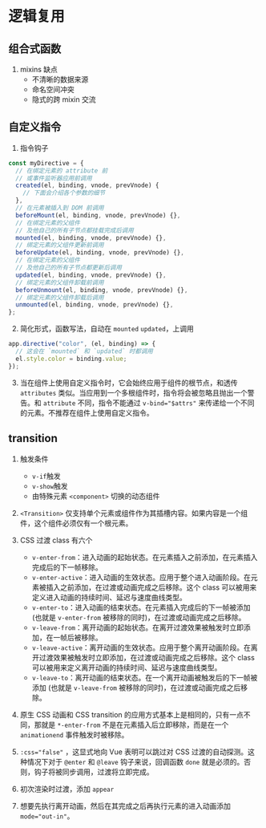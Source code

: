 # 逻辑复用

## 组合式函数

1. mixins 缺点
   - 不清晰的数据来源
   - 命名空间冲突
   - 隐式的跨 mixin 交流

## 自定义指令

1. 指令钩子

```javascript
const myDirective = {
  // 在绑定元素的 attribute 前
  // 或事件监听器应用前调用
  created(el, binding, vnode, prevVnode) {
    // 下面会介绍各个参数的细节
  },
  // 在元素被插入到 DOM 前调用
  beforeMount(el, binding, vnode, prevVnode) {},
  // 在绑定元素的父组件
  // 及他自己的所有子节点都挂载完成后调用
  mounted(el, binding, vnode, prevVnode) {},
  // 绑定元素的父组件更新前调用
  beforeUpdate(el, binding, vnode, prevVnode) {},
  // 在绑定元素的父组件
  // 及他自己的所有子节点都更新后调用
  updated(el, binding, vnode, prevVnode) {},
  // 绑定元素的父组件卸载前调用
  beforeUnmount(el, binding, vnode, prevVnode) {},
  // 绑定元素的父组件卸载后调用
  unmounted(el, binding, vnode, prevVnode) {},
};
```

2. 简化形式，函数写法，自动在 `mounted` `updated`，上调用

```javascript
app.directive("color", (el, binding) => {
  // 这会在 `mounted` 和 `updated` 时都调用
  el.style.color = binding.value;
});
```

3. 当在组件上使用自定义指令时，它会始终应用于组件的根节点，和透传 `attributes` 类似。当应用到一个多根组件时，指令将会被忽略且抛出一个警告。和 `attribute` 不同，指令不能通过 `v-bind="$attrs"` 来传递给一个不同的元素。不推荐在组件上使用自定义指令。

## transition

1. 触发条件

   - `v-if`触发
   - `v-show`触发
   - 由特殊元素 `<component>` 切换的动态组件

2. `<Transition>` 仅支持单个元素或组件作为其插槽内容。如果内容是一个组件，这个组件必须仅有一个根元素。

3. CSS 过渡 class 有六个

   - `v-enter-from`：进入动画的起始状态。在元素插入之前添加，在元素插入完成后的下一帧移除。
   - `v-enter-active`：进入动画的生效状态。应用于整个进入动画阶段。在元素被插入之前添加，在过渡或动画完成之后移除。这个 class 可以被用来定义进入动画的持续时间、延迟与速度曲线类型。
   - `v-enter-to`：进入动画的结束状态。在元素插入完成后的下一帧被添加 (也就是 `v-enter-from` 被移除的同时)，在过渡或动画完成之后移除。
   - `v-leave-from`：离开动画的起始状态。在离开过渡效果被触发时立即添加，在一帧后被移除。
   - `v-leave-active`：离开动画的生效状态。应用于整个离开动画阶段。在离开过渡效果被触发时立即添加，在过渡或动画完成之后移除。这个 class 可以被用来定义离开动画的持续时间、延迟与速度曲线类型。
   - `v-leave-to`：离开动画的结束状态。在一个离开动画被触发后的下一帧被添加 (也就是 `v-leave-from` 被移除的同时)，在过渡或动画完成之后移除。

4. 原生 CSS 动画和 CSS transition 的应用方式基本上是相同的，只有一点不同，那就是 `*-enter-from` 不是在元素插入后立即移除，而是在一个 `animationend` 事件触发时被移除。

5. `:css="false"` ，这显式地向 Vue 表明可以跳过对 CSS 过渡的自动探测。这种情况下对于 `@enter` 和 `@leave` 钩子来说，回调函数 `done` 就是必须的。否则，钩子将被同步调用，过渡将立即完成。

6. 初次渲染时过渡，添加 `appear`

7. 想要先执行离开动画，然后在其完成之后再执行元素的进入动画添加 `mode="out-in"`。
